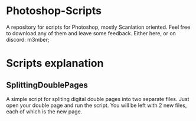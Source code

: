 # Photoshop-Scripts
A repository for scripts for Photoshop, mostly Scanlation oriented. Feel free to download any of them and leave some feedback. Either here, or on discord: m3mber;

# Scripts explanation

## SplittingDoublePages
A simple script for spliting digital double pages into two separate files. Just open your double page and run the script. You will be left with 2 new files, each of which is the new page.
